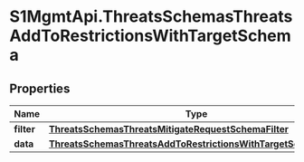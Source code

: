 # S1MgmtApi.ThreatsSchemasThreatsAddToRestrictionsWithTargetSchema

## Properties
Name | Type | Description | Notes
------------ | ------------- | ------------- | -------------
**filter** | [**ThreatsSchemasThreatsMitigateRequestSchemaFilter**](ThreatsSchemasThreatsMitigateRequestSchemaFilter.md) |  | 
**data** | [**ThreatsSchemasThreatsAddToRestrictionsWithTargetSchemaData**](ThreatsSchemasThreatsAddToRestrictionsWithTargetSchemaData.md) |  | 


